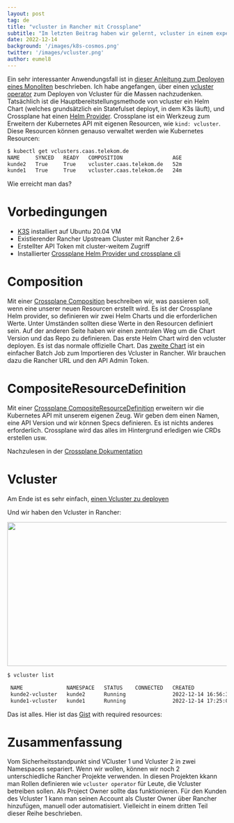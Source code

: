 ```yaml
---
layout: post
tag: de
title: "vcluster in Rancher mit Crossplane"
subtitle: "Im letzten Beitrag haben wir gelernt, vcluster in einem experimentellen Weg in Rancher zu implementieren. Jetzt automatisieren wir Dinge und erweitern unsere Dienste mit Crossplane"
date: 2022-12-14
background: '/images/k8s-cosmos.png'
twitter: '/images/vcluster.png'
author: eumel8
---
```


Ein sehr interessanter Anwendungsfall ist in [dieser Anleitung zum Deployen eines Monoliten](https://github.com/salaboy/from-monolith-to-k8s/tree/main/platform/crossplane-vcluster) beschrieben. Ich habe angefangen, über einen [vcluster operator](https://github.com/eumel8/vcluster-operator) zum Deployen von Vcluster für die Massen nachzudenken. Tatsächlich ist die Hauptbereitstellungsmethode von vcluster ein Helm Chart (welches grundsätzlich ein Statefulset deployt, in dem K3s läuft), und Crossplane hat einen [Helm Provider](https://github.com/crossplane-contrib/provider-helm).
Crossplane ist ein Werkzeug zum Erweitern der Kubernetes API mit eigenen Resourcen, wie `kind: vcluster`. Diese Resourcen können genauso verwaltet werden wie Kubernetes Resourcen:

```bash
$ kubectl get vclusters.caas.telekom.de
NAME     SYNCED   READY   COMPOSITION                AGE
kunde2   True     True    vcluster.caas.telekom.de   52m
kunde1   True     True    vcluster.caas.telekom.de   24m
```

Wie erreicht man das?

# Vorbedingungen

* <a href="https://k3s.io/">K3S</a> installiert auf Ubuntu 20.04 VM
* Existierender Rancher Upstream Cluster mit Rancher 2.6+
* Erstellter API Token mit cluster-weitem Zugriff
* Installierter [Crossplane Helm Provider und crossplane cli](https://gist.github.com/eumel8/c08a17fd259c98f6de832bdcdf87a263#file-00_vcluster_crossplane-md)

# Composition

Mit einer [Crossplane Composition](https://gist.github.com/eumel8/c08a17fd259c98f6de832bdcdf87a263#file-01_composition-yaml) beschreiben wir, was passieren soll, wenn eine unserer neuen Resourcen erstellt wird.
Es ist der Crossplane Helm provider, so definieren wir zwei Helm Charts und die erforderlichen Werte. Unter Umständen sollten diese Werte in den Resourcen definiert sein. Auf der anderen Seite haben wir einen zentralen Weg um die Chart Version und das Repo zu definieren.
Das erste Helm Chart wird den vcluster deployen. Es ist das normale offizielle Chart.
Das [zweite Chart](https://github.com/mcsps/helm-charts/tree/master/charts/rancher-cluster) ist ein einfacher
Batch Job zum Importieren des Vcluster in Rancher. Wir brauchen dazu die Rancher URL und den API Admin Token.

# CompositeResourceDefinition

Mit einer [Crossplane CompositeResourceDefinition](https://gist.github.com/eumel8/c08a17fd259c98f6de832bdcdf87a263#file-02_compositeresourcedefinition-yaml) erweitern wir die Kubernetes API mit unserem eigenen Zeug. Wir geben dem einen
Namen, eine API Version und wir können Specs definieren. Es ist nichts anderes erforderlich. Crossplane wird das 
alles im Hintergrund erledigen wie CRDs erstellen usw.

Nachzulesen in der [Crossplane Dokumentation](https://github.com/crossplane/crossplane/blob/master/docs/concepts/composition.md)

# Vcluster

Am Ende ist es sehr einfach, [einen Vcluster zu deployen](https://gist.github.com/eumel8/c08a17fd259c98f6de832bdcdf87a263#file-03_vcluster-yaml)

Und wir haben den Vcluster in Rancher:

<img src="/blog/images/2022-12-14.png" width="950" height="330" />

```bash
$ vcluster list

 NAME              NAMESPACE   STATUS    CONNECTED   CREATED                         AGE        CONTEXT
 kunde2-vcluster   kunde2      Running               2022-12-14 16:56:33 +0100 CET   1h14m26s   local
 kunde1-vcluster   kunde1      Running               2022-12-14 17:25:07 +0100 CET   45m52s     local
```

Das ist alles. Hier ist das [Gist](https://gist.github.com/eumel8/c08a17fd259c98f6de832bdcdf87a263) with required resources:

<script src="https://gist.github.com/eumel8/c08a17fd259c98f6de832bdcdf87a263.js"></script>

# Zusammenfassung

Vom Sicherheitsstandpunkt sind VCluster 1 und Vcluster 2 in zwei Namespaces separiert. Wenn wir wollen,
können wir noch 2 unterschiedliche Rancher Projekte verwenden. In diesen Projekten kkann man Rollen definieren wie
`vcluster operator` für Leute, die Vcluster betreiben sollen. Als Project Owner sollte das funktionieren.
Für den Kunden des Vcluster 1 kann man seinen Account als Cluster Owner über Rancher hinzufügen, manuell oder automatisiert.
Vielleicht in einem dritten Teil dieser Reihe beschrieben.
